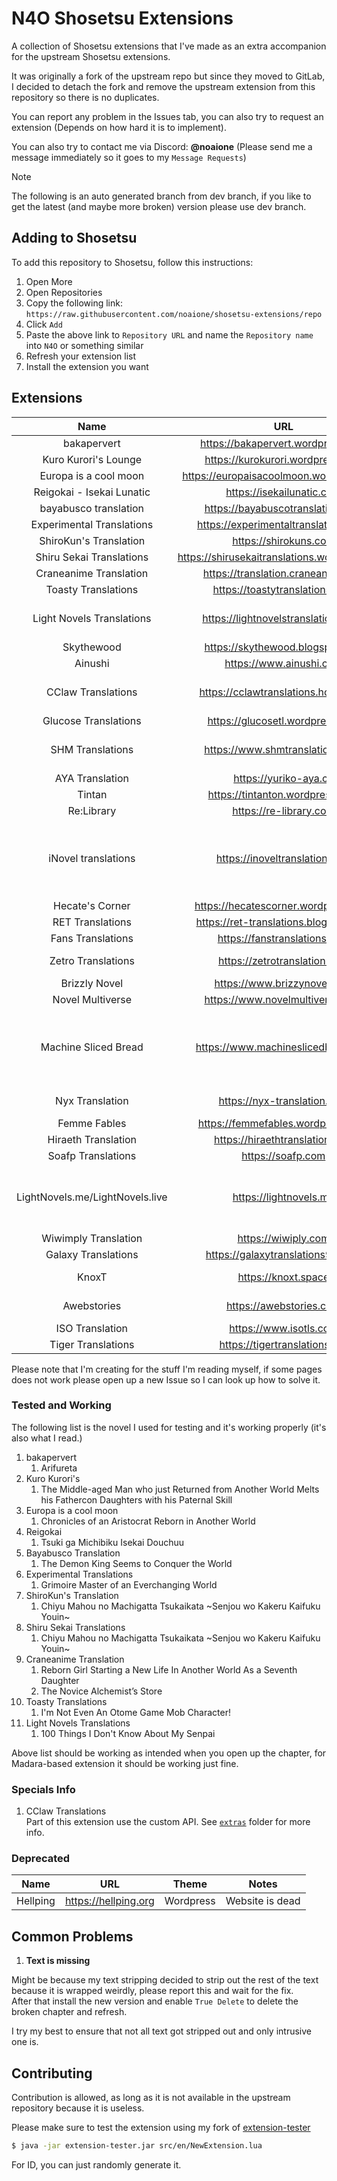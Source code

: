 # N4O Shosetsu Extensions

A collection of Shosetsu extensions that I've made as an extra accompanion for the upstream Shosetsu extensions.

It was originally a fork of the upstream repo but since they moved to GitLab, I decided to detach the fork and remove the upstream extension from this repository so there is no duplicates.

You can report any problem in the Issues tab, you can also try to request an extension (Depends on how hard it is to implement).

You can also try to contact me via Discord: **@noaione** (Please send me a message immediately so it goes to my `Message Requests`)

<!-- REPO-BRANCH-INFO -->

> [!NOTE]
> The following is an auto generated branch from dev branch, if you like to get the latest (and maybe more broken) version please use dev branch.

## Adding to Shosetsu
To add this repository to Shosetsu, follow this instructions:
1. Open More
2. Open Repositories
3. Copy the following link: `https://raw.githubusercontent.com/noaione/shosetsu-extensions/repo`
4. Click `Add`
5. Paste the above link to `Repository URL` and name the `Repository name` into `N4O` or something similar
6. Refresh your extension list
7. Install the extension you want

## Extensions
|            Name                 |                      URL                     |       Theme       | Working? | Complete     | Notes                 |
|:-------------------------------:|:--------------------------------------------:|:-----------------:|:--------:|--------------|-----------------------|
| bakapervert                     | https://bakapervert.wordpress.com            | Wordpress         | Yes      | Yes          |                       |
| Kuro Kurori's Lounge            | https://kurokurori.wordpress.com             | Wordpress         | Yes      | Yes          |                       |
| Europa is a cool moon           | https://europaisacoolmoon.wordpress.com      | Wordpress         | Yes      | Yes          |                       |
| Reigokai - Isekai Lunatic       | https://isekailunatic.com                    | Wordpress         | Yes      | Yes          |                       |
| bayabusco translation           | https://bayabuscotranslation.com             | Wordpress         | Yes      | Yes          |                       |
| Experimental Translations       | https://experimentaltranslations.com         | Wordpress         | Yes      | Yes          |                       |
| ShiroKun's Translation          | https://shirokuns.com                        | Wordpress         | Yes      | Yes          |                       |
| Shiru Sekai Translations        | https://shirusekaitranslations.wordpress.com | Wordpress         | Yes      | Yes          |                       |
| Craneanime Translation          | https://translation.craneanime.xyz           | Wordpress         | Yes      | Yes          |                       |
| Toasty Translations             | https://toastytranslations.com               | Wordpress         | Yes      | Yes          |                       |
| Light Novels Translations       | https://lightnovelstranslations.com          | WooCommerce/WP    | Kinda    | Maybe        | Web update, need test |
| Skythewood                      | https://skythewood.blogspot.com              | Blogspot          | Yes      | Yes          |                       |
| Ainushi                         | https://www.ainushi.com                      | Wordpress         | Yes      | Yes          |                       |
| CClaw Translations              | https://cclawtranslations.home.blog          | Wordpress         | Yes      | Yes          | Use extra API mapping |
| Glucose Translations            | https://glucosetl.wordpress.com              | Wordpress         | Yes      | Yes          |                       |
| SHM Translations                | https://www.shmtranslations.com              | Wordpress         | Kinda    | Maybe        | Some novel are broken |
| AYA Translation                 | https://yuriko-aya.cc                        | Wordpress         | Yes      | Yes          |                       |
| Tintan                          | https://tintanton.wordpress.com              | Wordpress         | Yes      | Yes          |                       |
| Re:Library                      | https://re-library.com                       | Wordpress         | Yes      | Yes          |                       |
| iNovel translations             | https://inoveltranslation.com                | Chakra UI/Next.js | Maybe    | Yes          | Skipped CI testing, some broken Markdown conversion |
| Hecate's Corner                 | https://hecatescorner.wordpress.com          | Wordpress         | Yes      | Yes          |                       |
| RET Translations                | https://ret-translations.blogspot.com        | Blogspot          | Yes      | Yes          |                       |
| Fans Translations               | https://fanstranslations.com                 | Madara            | Yes      | Yes          |                       |
| Zetro Translations              | https://zetrotranslation.com                 | Madara            | Yes      | Yes          | Used fixed lib        |
| Brizzly Novel                   | https://www.brizzynovel.com                  | Madara            | Yes      | Yes          |                       |
| Novel Multiverse                | https://www.novelmultiverse.com              | Madara            | Yes      | Yes          |                       |
| Machine Sliced Bread            | https://www.machineslicedbread.xyz           | Wordpress         | Maybe    | Kinda        | Skipped CI testing, skipped novel outgoing links |
| Nyx Translation                 | https://nyx-translation.com                  | Wordpress         | Maybe    | Yes          | Skipped CI testing    |
| Femme Fables                    | https://femmefables.wordpress.com            | Wordpress         | Yes      | Yes          |                       |
| Hiraeth Translation             | https://hiraethtranslation.com               | Madara            | Yes      | Yes          |                       |
| Soafp Translations              | https://soafp.com                            | Wordpress         | Yes      | Yes          |                       |
| LightNovels.me/LightNovels.live | https://lightnovels.me                       | Custom/Next.js    | Yes      | Maybe        | Skipped CI testing, has a hard pagination limit |
| Wiwimply Translation            | https://wiwiply.com                          | Custom?/Wordpress | Yes      | Maybe        |                       |
| Galaxy Translations             | https://galaxytranslations97.com             | Madara            | Yes      | Yes          |                       |
| KnoxT                           | https://knoxt.space                          | Bixbox            | Yes      | Maybe        | Skipped CI testing    |
| Awebstories                     | https://awebstories.com                      | Bixbox            | Yes      | Maybe        | Skipped CI testing    |
| ISO Translation                 | https://www.isotls.com                       | Custom?/Wordpress | Yes      | Maybe        |                       |
| Tiger Translations              | https://tigertranslations.org                | Wordpress         | Yes      | Maybe        |                       |

Please note that I'm creating for the stuff I'm reading myself, if some pages does not work please open up a new Issue so I can look up how to solve it.

### Tested and Working
The following list is the novel I used for testing and it's working properly (it's also what I read.)

1. bakapervert
   1. Arifureta
2. Kuro Kurori's
   1. The Middle-aged Man who just Returned from Another World Melts his Fathercon Daughters with his Paternal Skill
3. Europa is a cool moon
   1. Chronicles of an Aristocrat Reborn in Another World
4. Reigokai
   1. Tsuki ga Michibiku Isekai Douchuu
5. Bayabusco Translation
   1. The Demon King Seems to Conquer the World
6. Experimental Translations
   1. Grimoire Master of an Everchanging World
7. ShiroKun's Translation
   1. Chiyu Mahou no Machigatta Tsukaikata \~Senjou wo Kakeru Kaifuku Youin\~
8. Shiru Sekai Translations
   1. Chiyu Mahou no Machigatta Tsukaikata \~Senjou wo Kakeru Kaifuku Youin\~
9. Craneanime Translation
   1. Reborn Girl Starting a New Life In Another World As a Seventh Daughter
   2. The Novice Alchemist’s Store
10. Toasty Translations
    1. I'm Not Even An Otome Game Mob Character!
11. Light Novels Translations
    1.  100 Things I Don't Know About My Senpai

Above list should be working as intended when you open up the chapter, for Madara-based extension it should be working just fine.

### Specials Info
1. CClaw Translations<br />
   Part of this extension use the custom API. See [`extras`](https://github.com/noaione/shosetsu-extensions/tree/dev/extras) folder for more info.

### Deprecated

|            Name           |                      URL                     |       Theme       | Notes                 |
|:-------------------------:|:--------------------------------------------:|:-----------------:|-----------------------|
| Hellping                  | https://hellping.org                         | Wordpress         | Website is dead       |

## Common Problems

1. **Text is missing**

Might be because my text stripping decided to strip out the rest of the text because it is wrapped weirdly, please report this and wait for the fix.<br />
After that install the new version and enable `True Delete` to delete the broken chapter and refresh.

I try my best to ensure that not all text got stripped out and only intrusive one is.

## Contributing

Contribution is allowed, as long as it is not available in the upstream repository because it is useless.

Please make sure to test the extension using my fork of [extension-tester](https://github.com/noaione/shosetsu-ext-tester)

```sh
$ java -jar extension-tester.jar src/en/NewExtension.lua
```

For ID, you can just randomly generate it.
